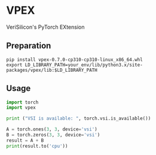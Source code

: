 # VPEX
VeriSilicon's PyTorch EXtension

## Preparation
```shell
pip install vpex-0.7.0-cp310-cp310-linux_x86_64.whl
export LD_LIBRARY_PATH=your_env/lib/python3.x/site-packages/vpex/lib:$LD_LIBRARY_PATH
```
## Usage
```python
import torch
import vpex

print ("VSI is available: ", torch.vsi.is_available())

A = torch.ones(3, 3, device='vsi')
B = torch.zeros(3, 3, device='vsi')
result = A + B
print(result.to('cpu'))
```